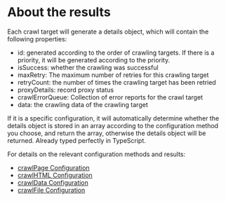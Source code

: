 # About the results

Each crawl target will generate a details object, which will contain the following properties:

- id: generated according to the order of crawling targets. If there is a priority, it will be generated according to the priority.
- isSuccess: whether the crawling was successful
- maxRetry: The maximum number of retries for this crawling target
- retryCount: the number of times the crawling target has been retried
- proxyDetails: record proxy status
- crawlErrorQueue: Collection of error reports for the crawl target
- data: the crawling data of the crawling target

If it is a specific configuration, it will automatically determine whether the details object is stored in an array according to the configuration method you choose, and return the array, otherwise the details object will be returned. Already typed perfectly in TypeScript.

For details on the relevant configuration methods and results:

- [crawlPage Configuration](/api/crawl-page#Configuration)
- [crawlHTML Configuration](/api/crawl-html#Configuration)
- [crawlData Configuration](/api/crawl-data#Configuration)
- [crawlFile Configuration](/api/crawl-file#Configuration)
